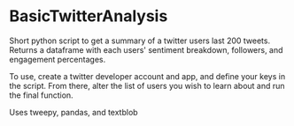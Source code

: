 # BasicTwitterAnalysis
Short python script to get a summary of a twitter users last 200 tweets. Returns a dataframe with each users' sentiment breakdown, followers, and engagement percentages.

To use, create a twitter developer account and app, and define your keys in the script. From there, alter the list of users you wish to learn about and run the final function.

Uses tweepy, pandas, and textblob
